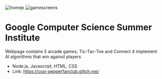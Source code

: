 ![homep](https://user-images.githubusercontent.com/62860690/132055992-b1d16c3e-00f2-4a0a-90dd-799a4122fcfe.PNG)
![gamescreens](https://user-images.githubusercontent.com/62860690/132056199-55697ee9-d359-4905-82cf-67bb8e8e171f.png)
# Google Computer Science Summer Institute
Webpage contains 5 arcade games, Tic-Tac-Toe and Connect 4 implement AI algorithms that win against players
- Node.js, Javascript, HTML, CSS
- Link: https://cssi-pepperfanclub.glitch.me/
